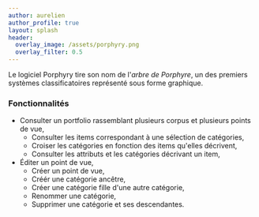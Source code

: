 ```yaml
---
author: aurelien
author_profile: true
layout: splash
header:
  overlay_image: /assets/porphyry.png
  overlay_filter: 0.5
---
```


Le logiciel Porphyry tire son nom de l'*arbre de Porphyre*, 
un des premiers systèmes classificatoires représenté sous forme graphique.

### Fonctionnalités

- Consulter un portfolio rassemblant plusieurs corpus et plusieurs points de vue,
  - Consulter les items correspondant à une sélection de catégories,
  - Croiser les catégories en fonction des items qu'elles décrivent,
  - Consulter les attributs et les catégories décrivant un item,
- Éditer un point de vue,
  - Créer un point de vue,
  - Créér une catégorie ancêtre, 
  - Créer une catégorie fille d'une autre catégorie, 
  - Renommer une catégorie,
  - Supprimer une catégorie et ses descendantes.
